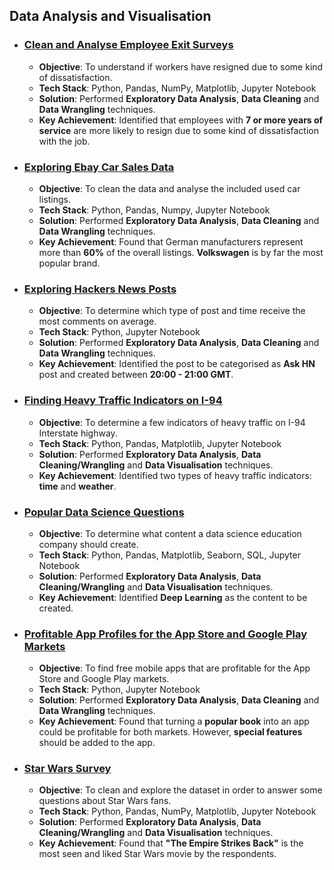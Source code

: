 ## Data Analysis and Visualisation

- ### [Clean and Analyse Employee Exit Surveys](https://github.com/thiago-cb/datascience/blob/master/Data%20Analysis%20and%20Visualisation/Clean%20and%20Analyse%20Employee%20Exit%20Surveys/Clean%20and%20Analyse%20Employee%20Exit%20Surveys.ipynb)
    - **Objective**: To understand if workers have resigned due to some kind of dissatisfaction.
    - **Tech Stack**: Python, Pandas, NumPy, Matplotlib, Jupyter Notebook
    - **Solution**: Performed **Exploratory Data Analysis**, **Data Cleaning** and **Data Wrangling** techniques.
    - **Key Achievement**: Identified that employees with **7 or more years of service** are more likely to resign due to some kind of dissatisfaction with the job.
  
- ### [Exploring Ebay Car Sales Data](https://github.com/thiago-cb/datascience/blob/master/Data%20Analysis%20and%20Visualisation/Exploring%20Ebay%20Car%20Sales%20Data/Exploring%20Ebay%20Car%20Sales%20Data.ipynb)
    - **Objective**: To clean the data and analyse the included used car listings.
    - **Tech Stack**: Python, Pandas, Numpy, Jupyter Notebook
    - **Solution**: Performed **Exploratory Data Analysis**, **Data Cleaning** and **Data Wrangling** techniques.
    - **Key Achievement**: Found that German manufacturers represent more than **60%** of the overall listings. **Volkswagen** is by far the most popular brand.

 - ### [Exploring Hackers News Posts](https://github.com/thiago-cb/datascience/blob/master/Data%20Analysis%20and%20Visualisation/Exploring%20Hackers%20News%20Posts/Exploring%20Hackers%20News%20Posts.ipynb)
    - **Objective**: To determine which type of post and time receive the most comments on average.
    - **Tech Stack**: Python, Jupyter Notebook
    - **Solution**: Performed **Exploratory Data Analysis**, **Data Cleaning** and **Data Wrangling** techniques.
    - **Key Achievement**: Identified the post to be categorised as **Ask HN** post and created between **20:00 - 21:00 GMT**.

 - ### [Finding Heavy Traffic Indicators on I-94](https://github.com/thiago-cb/datascience/blob/master/Data%20Analysis%20and%20Visualisation/Finding%20Heavy%20Traffic%20Indicators%20on%20I-94/Finding%20Heavy%20Traffic%20Indicators%20on%20I-94.ipynb)
    - **Objective**: To determine a few indicators of heavy traffic on I-94 Interstate highway.
    - **Tech Stack**: Python, Pandas, Matplotlib, Jupyter Notebook
    - **Solution**: Performed **Exploratory Data Analysis**, **Data Cleaning/Wrangling** and **Data Visualisation** techniques.
    - **Key Achievement**: Identified two types of heavy traffic indicators: **time** and **weather**.

 - ### [Popular Data Science Questions](https://github.com/thiago-cb/datascience/blob/master/Data%20Analysis%20and%20Visualisation/Popular%20Data%20Science%20Questions/Popular%20Data%20Science%20Questions.ipynb)
    - **Objective**: To determine what content a data science education company should create.
    - **Tech Stack**: Python, Pandas, Matplotlib, Seaborn, SQL, Jupyter Notebook
    - **Solution**: Performed **Exploratory Data Analysis**, **Data Cleaning/Wrangling** and **Data Visualisation** techniques.
    - **Key Achievement**: Identified **Deep Learning** as the content to be created.

 - ### [Profitable App Profiles for the App Store and Google Play Markets](https://github.com/thiago-cb/datascience/blob/master/Data%20Analysis%20and%20Visualisation/Profitable%20App%20Profiles%20for%20the%20App%20Store%20and%20Google%20Play%20Markets/Profitable%20App%20Profiles%20for%20the%20App%20Store%20and%20Google%20Play%20Markets.ipynb)
    - **Objective**: To find free mobile apps that are profitable for the App Store and Google Play markets.
    - **Tech Stack**: Python, Jupyter Notebook
    - **Solution**: Performed **Exploratory Data Analysis**, **Data Cleaning** and **Data Wrangling** techniques.
    - **Key Achievement**: Found that turning a **popular book** into an app could be profitable for both markets. However, **special features** should be added to the app.

 - ### [Star Wars Survey](https://github.com/thiago-cb/datascience/blob/master/Data%20Analysis%20and%20Visualisation/Star%20Wars%20Survey/Star%20Wars%20Survey.ipynb)
    - **Objective**: To clean and explore the dataset in order to answer some questions about Star Wars fans.
    - **Tech Stack**: Python, Pandas, NumPy, Matplotlib, Jupyter Notebook
    - **Solution**: Performed **Exploratory Data Analysis**, **Data Cleaning/Wrangling** and **Data Visualisation** techniques.
    - **Key Achievement**: Found that **"The Empire Strikes Back"** is the most seen and liked Star Wars movie by the respondents.
